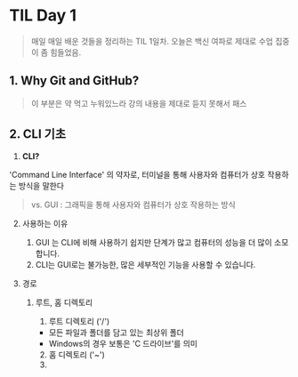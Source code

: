 # TIL Day 1

> 매일 매일 배운 것들을 정리하는 TIL 1일차. 오늘은 백신 여파로 제대로 수업 집중이 좀 힘들었음.



## 1. Why Git and GitHub?

> 이 부분은 약 먹고 누워있느라 강의 내용을 제대로 듣지 못해서 패스



## 2. CLI 기초



1. __CLI?__

'Command Line Interface' 의 약자로, 터미널을 통해 사용자와 컴퓨터가 상호 작용하는 방식을 말한다

> vs. GUI : 그래픽을 통해 사용자와 컴퓨터가 상호 작용하는 방식



2. 사용하는 이유

   1. GUI 는 CLI에 비해 사용하기 쉽지만 단계가 많고 컴퓨터의 성능을 더 많이 소모합니다.
   2. CLI는 GUI로는 불가능한, 많은 세부적인 기능을 사용할 수 있습니다.

3. 경로

   1. 루트, 홈 디렉토리

      1. 루트 디렉토리 ('/')

      * 모든 파일과 폴더를 담고 있는 최상위 폴더
      * Windows의 경우 보통은 'C 드라이브'를 의미

      2. 홈 디렉토리 ('~')
      3. 